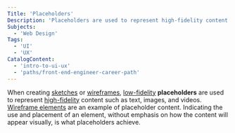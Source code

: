 ```yaml
---
Title: 'Placeholders'
Description: 'Placeholders are used to represent high-fidelity content such as text, images, and videos.'
Subjects:
  - 'Web Design'
Tags:
  - 'UI'
  - 'UX'
CatalogContent:
  - 'intro-to-ui-ux'
  - 'paths/front-end-engineer-career-path'
---
```


When creating [sketches](https://www.codecademy.com/resources/docs/uiux/sketching) or [wireframes](https://www.codecademy.com/resources/docs/uiux/wireframe), [low-fidelity](https://www.codecademy.com/resources/docs/uiux/low-fidelity) **placeholders** are used to represent [high-fidelity](https://www.codecademy.com/resources/docs/uiux/high-fidelity) content such as text, images, and videos. [Wireframe elements](https://www.codecademy.com/resources/docs/uiux/wireframe-elements) are an example of placeholder content. Indicating the use and placement of an element, without emphasis on how the content will appear visually, is what placeholders achieve.
